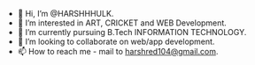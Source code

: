 - 👋 Hi, I’m @HARSHHHULK.
- 👀 I’m interested in ART, CRICKET and WEB Development.
- 🌱 I’m currently pursuing B.Tech INFORMATION TECHNOLOGY.
- 💞️ I’m looking to collaborate on web/app development.
- 📫 How to reach me - mail to harshred104@gmail.com.

<!---
HARSHHHULK/HARSHHHULK is a ✨ special ✨ repository because its `README.md` (this file) appears on your GitHub profile.
You can click the Preview link to take a look at your changes.
--->

<!-- hello !!! -->
<!-- bye !!! -->
